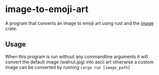 # image-to-emoji-art
A program that converts an image to emoji art using rust and the [image](https://docs.rs/image/latest/image/) crate.

## Usage
When this program is run without any commandline arguments it will convert the default image (walnut.jpg) into ascii art otherwise a custom image can be converted by running `cargo run [image_path]`
